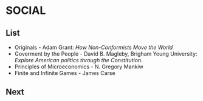 # SOCIAL

## List
- Originals - Adam Grant: *How Non-Conformists Move the World*
- Goverment by the People - David B. Magleby, Brigham Young University: *Explore American politics through the Constitution.*
- Principles of Microeconomics - N. Gregory Mankiw
- Finite and Infinite Games - James Carse


## Next
